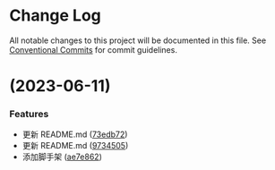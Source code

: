 # Change Log

All notable changes to this project will be documented in this file.
See [Conventional Commits](https://conventionalcommits.org) for commit guidelines.

# [](https://github.com/encode-studio-fe/fe-spec/compare/v0.0.6...v) (2023-06-11)

### Features

- 更新 README.md ([73edb72](https://github.com/encode-studio-fe/fe-spec/commit/73edb7229db8e918d2045817a3e9a7e34feb3d3d))
- 更新 README.md ([9734505](https://github.com/encode-studio-fe/fe-spec/commit/9734505e1d9832d039c6850f6b58e1c007b23aa0))
- 添加脚手架 ([ae7e862](https://github.com/encode-studio-fe/fe-spec/commit/ae7e8628243033ae999dbcca085b8df9acdb93c2))
